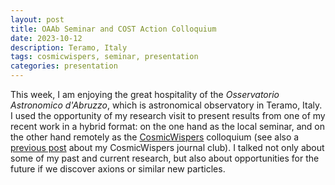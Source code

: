 ```yaml
---
layout: post
title: OAAb Seminar and COST Action Colloquium
date: 2023-10-12
description: Teramo, Italy
tags: cosmicwispers, seminar, presentation
categories: presentation
---
```


This week, I am enjoying the great hospitality of the _Osservatorio Astronomico d'Abruzzo_, which is astronomical observatory in Teramo, Italy.
I used the opportunity of my research visit to present results from one of my recent work in a hybrid format: on the one hand as the local seminar, and on the other hand remotely as the [CosmicWispers](https://www.cost.eu/actions/CA21106/) colloquium (see also a [previous post](https://sebhoof.github.io/blog/2023/jc-cw/) about my CosmicWispers journal club).
I talked not only about some of my past and current research, but also about opportunities for the future if we discover axions or similar new particles.